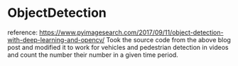 # ObjectDetection
reference: https://www.pyimagesearch.com/2017/09/11/object-detection-with-deep-learning-and-opencv/
Took the source code from the above blog post and modified it to work for vehicles and pedestrian detection in videos and count the number their number in a given time period.
